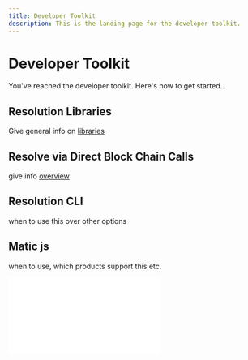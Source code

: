 ```yaml
---
title: Developer Toolkit
description: This is the landing page for the developer toolkit.
---
```

# Developer Toolkit

You've reached the developer toolkit. Here's how to get started...

## Resolution Libraries

Give general info on [libraries](./resolution-libraries/ud-libraries.md)

## Resolve via Direct Block Chain Calls

give info [overview](./direct-blockchain-calls/overview-blockchain-calls.md)

## Resolution CLI

when to use this over other options

## Matic js

when to use, which products support this etc.

<embed src="/snippets/_discord.md" />
